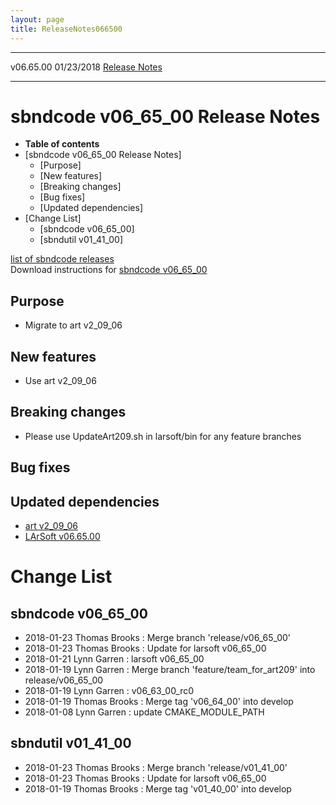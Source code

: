 ```yaml
---
layout: page
title: ReleaseNotes066500
---
```


  ----------- ------------ -- -- ------------------------------------------------------
  v06.65.00   01/23/2018         [Release Notes](ReleaseNotes066500.html)
  ----------- ------------ -- -- ------------------------------------------------------



sbndcode v06\_65\_00 Release Notes
======================================================================================

-   **Table of contents**
-   [sbndcode v06\_65\_00 Release
    Notes]
    -   [Purpose]
    -   [New features]
    -   [Breaking changes]
    -   [Bug fixes]
    -   [Updated dependencies]
-   [Change List]
    -   [sbndcode v06\_65\_00]
    -   [sbndutil v01\_41\_00]

[list of sbndcode
releases](List_of_SBND_code_releases.html)\
Download instructions for [sbndcode
v06\_65\_00](http://scisoft.fnal.gov/scisoft/bundles/sbnd/v06_65_00/sbndcode-v06_65_00.html)



Purpose
----------------------------------

-   Migrate to art v2\_09\_06



New features
--------------------------------------------

-   Use art v2\_09\_06



Breaking changes
----------------------------------------------------

-   Please use UpdateArt209.sh in larsoft/bin for any feature branches



Bug fixes
--------------------------------------



Updated dependencies
------------------------------------------------------------

-   [art
    v2\_09\_06](https://cdcvs.fnal.gov/redmine/projects/art/wiki/Series_209)
-   [LArSoft
    v06.65.00](https://cdcvs.fnal.gov/redmine/projects/larsoft/wiki/ReleaseNotes066500)



Change List
==========================================



sbndcode v06\_65\_00
----------------------------------------------------------

-   2018-01-23 Thomas Brooks : Merge branch \'release/v06\_65\_00\'
-   2018-01-23 Thomas Brooks : Update for larsoft v06\_65\_00
-   2018-01-21 Lynn Garren : larsoft v06\_65\_00
-   2018-01-19 Lynn Garren : Merge branch \'feature/team\_for\_art209\'
    into release/v06\_65\_00
-   2018-01-19 Lynn Garren : v06\_63\_00\_rc0
-   2018-01-19 Thomas Brooks : Merge tag \'v06\_64\_00\' into develop
-   2018-01-08 Lynn Garren : update CMAKE\_MODULE\_PATH



sbndutil v01\_41\_00
----------------------------------------------------------

-   2018-01-23 Thomas Brooks : Merge branch \'release/v01\_41\_00\'
-   2018-01-23 Thomas Brooks : Update for larsoft v06\_65\_00
-   2018-01-19 Thomas Brooks : Merge tag \'v01\_40\_00\' into develop
